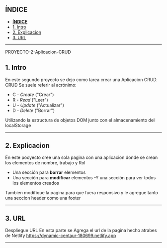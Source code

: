 
## **ÍNDICE**

- [**ÍNDICE**](#índice)
- [1. Intro](#1-intro)
- [2. Explicacion](#2-explicacion)
- [3. URL](#3-url)


****

PROYECTO-2-Aplicacion-CRUD
## 1. Intro

En este segundo proyecto se dejo como tarea crear una Aplicacion CRUD.
CRUD Se suele referir al acrónimo:

- C - _Create_ ("Crear")
- R - _Read_ ("Leer")
- U - _Update_ ("Actualizar")
- D - _Delete_ ("Borrar")

Utilizando la estructura de objetos DOM 
junto con el almacenamiento del localStorage

****
## 2. Explicacion
En este pooyecto cree una sola pagina con una aplicacion donde se crean los elementos de  nombre, trabajo y Rol
- Una sección para **borrar** elementos
- Una sección para **modificar** elementos
-Y una sección para ver todos los elementos creados

Tambien modifique la pagina para que fuera responsivo y le agregue tanto una seccion header como una footer
****
## 3. URL
Despliegue URL En esta parte se Agrega el url de la pagina hecho atrabes de Netlify https://dynamic-centaur-180699.netlify.app
****